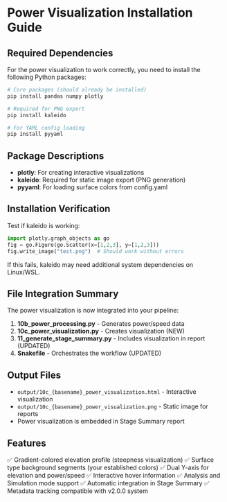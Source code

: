 # Power Visualization Installation Guide

## Required Dependencies

For the power visualization to work correctly, you need to install the following Python packages:

```bash
# Core packages (should already be installed)
pip install pandas numpy plotly

# Required for PNG export
pip install kaleido

# For YAML config loading
pip install pyyaml
```

## Package Descriptions

- **plotly**: For creating interactive visualizations
- **kaleido**: Required for static image export (PNG generation)
- **pyyaml**: For loading surface colors from config.yaml

## Installation Verification

Test if kaleido is working:

```python
import plotly.graph_objects as go
fig = go.Figure(go.Scatter(x=[1,2,3], y=[1,2,3]))
fig.write_image("test.png")  # Should work without errors
```

If this fails, kaleido may need additional system dependencies on Linux/WSL.

## File Integration Summary

The power visualization is now integrated into your pipeline:

1. **10b_power_processing.py** - Generates power/speed data
2. **10c_power_visualization.py** - Creates visualization (NEW)
3. **11_generate_stage_summary.py** - Includes visualization in report (UPDATED)
4. **Snakefile** - Orchestrates the workflow (UPDATED)

## Output Files

- `output/10c_{basename}_power_visualization.html` - Interactive visualization
- `output/10c_{basename}_power_visualization.png` - Static image for reports
- Power visualization is embedded in Stage Summary report

## Features

✅ Gradient-colored elevation profile (steepness visualization)
✅ Surface type background segments (your established colors)
✅ Dual Y-axis for elevation and power/speed
✅ Interactive hover information
✅ Analysis and Simulation mode support
✅ Automatic integration in Stage Summary
✅ Metadata tracking compatible with v2.0.0 system
